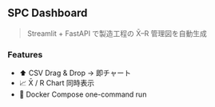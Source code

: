 ## SPC Dashboard  
> Streamlit + FastAPI で製造工程の X̄–R 管理図を自動生成  

### Features  
- ⬆️ CSV Drag & Drop → 即チャート  
- 📈 X̄ / R Chart 同時表示  
- 🐳 Docker Compose one-command run  

